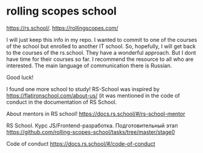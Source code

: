 # rolling scopes school

https://rs.school/. https://rollingscopes.com/

I will just keep this info in my repo. I wanted to commit to one of the courses of the school but enrolled to another IT school.
So, hopefully, I will get back to the courses of the rs.school. 
They have a wonderful approach.
But I dont have time for their courses so far. 
I recommend the resource to all who are interested. The main language of communication there is Russian.

Good luck! 

I found one more school to study! 
RS-School was inspired by https://flatironschool.com/about-us/ (it was mentioned in the code of conduct in the documentation of RS School.

About mentors in RS school!
https://docs.rs.school/#/rs-school-mentor

RS School. Курс JS/Frontend-разработка. Подготовительный этап
https://github.com/rolling-scopes-school/tasks/tree/master/stage0

Code of conduct
https://docs.rs.school/#/code-of-conduct
